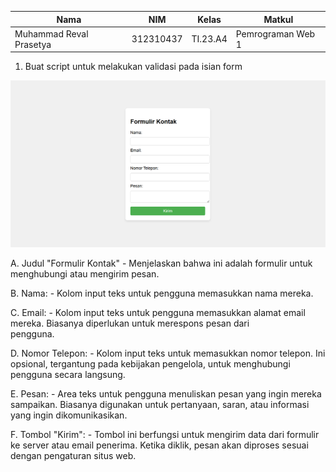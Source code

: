 | Nama                    | NIM        | Kelas   | Matkul            |
|-------------------------|------------|---------|-------------------|
| Muhammad Reval Prasetya | 312310437  | TI.23.A4| Pemrograman Web 1 |



1. Buat script untuk melakukan validasi pada isian form

![alt text](https://github.com/Reval2703/Lab5Web/blob/main/Screenshot%202024-11-01%20082329.png)

A. Judul "Formulir Kontak" - Menjelaskan bahwa ini adalah formulir untuk menghubungi atau mengirim pesan.

B. Nama: - Kolom input teks untuk pengguna memasukkan nama mereka.

C. Email: - Kolom input teks untuk pengguna memasukkan alamat email mereka. Biasanya diperlukan untuk merespons pesan dari  
   pengguna.
   
D. Nomor Telepon: - Kolom input teks untuk memasukkan nomor telepon. Ini opsional, tergantung pada kebijakan pengelola, untuk 
   menghubungi pengguna secara langsung.
   
E. Pesan: - Area teks untuk pengguna menuliskan pesan yang ingin mereka sampaikan. Biasanya digunakan untuk pertanyaan, saran, 
   atau informasi yang ingin dikomunikasikan.
   
F. Tombol "Kirim": - Tombol ini berfungsi untuk mengirim data dari formulir ke server atau email penerima. Ketika diklik, pesan 
   akan diproses sesuai dengan pengaturan situs web.
